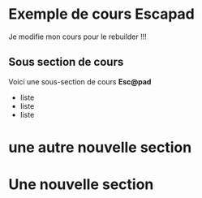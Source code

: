 # Exemple de cours Escapad

Je modifie mon cours pour le rebuilder !!!

## Sous section de cours

Voici une sous-section de cours **Esc@pad**
- liste
- liste
- liste

# une autre nouvelle section

# Une nouvelle section
